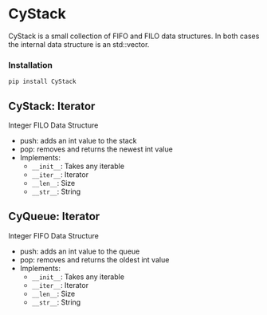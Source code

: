 # CyStack

CyStack is a small collection of FIFO and FILO data structures. In both cases 
the internal data structure is an std::vector<int>.

### Installation
`pip install CyStack`

## CyStack: Iterator
Integer FILO Data Structure
- push: adds an int value to the stack
- pop: removes and returns the newest int value
- Implements:
    - `__init__`: Takes any iterable
    - `__iter__`: Iterator
    - `__len__`: Size
    - `__str__`: String

## CyQueue: Iterator
Integer FIFO Data Structure
- push: adds an int value to the queue
- pop: removes and returns the oldest int value 
- Implements:
    - `__init__`: Takes any iterable
    - `__iter__`: Iterator
    - `__len__`: Size
    - `__str__`: String
